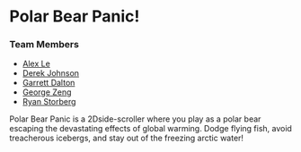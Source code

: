 Polar Bear Panic!
================
### Team Members
- [Alex Le](https://github.com/alextle0125)
- [Derek Johnson](https://github.com/CothOmega)
- [Garrett Dalton](https://github.com/garrettdalton)
- [George Zeng](https://github.com/georgexzeng)
- [Ryan Storberg](https://github.com/ryanstorberg)


Polar Bear Panic is a 2Dside-scroller where you play as a polar bear escaping the devastating effects of global warming.
Dodge flying fish, avoid treacherous icebergs, and stay out of the freezing arctic water!